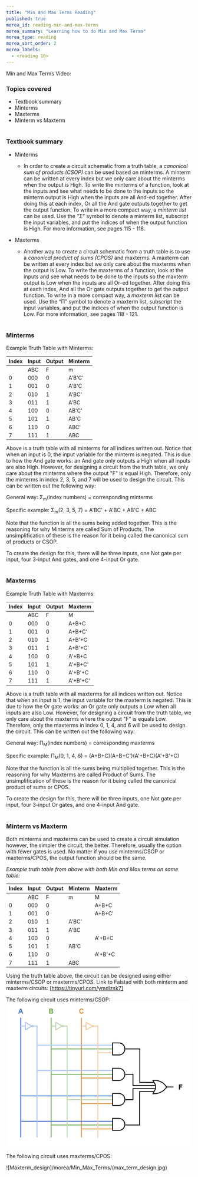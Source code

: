 ```yaml
---
title: "Min and Max Terms Reading"
published: true
morea_id: reading-min-and-max-terms
morea_summary: "Learning how to do Min and Max Terms"
morea_type: reading
morea_sort_order: 2
morea_labels:
  - <reading 10>
---
```


Min and Max Terms Video:

### Topics covered

* Textbook summary
* Minterms
* Maxterms
* Minterm vs Maxterm

#
### Textbook summary

* Minterms
  * In order to create a circuit schematic from a truth table, a _canonical sum of products (CSOP)_ can be used based on minterms. A minterm can be written at every index but we only care about the minterms when the output is High. To write the minterms of a function, look at the inputs and see what needs to be done to the inputs so the minterm output is High when the inputs are all And-ed together. After doing this at each index, Or all the And gate outputs together to get the output function. To write in a more compact way, a _minterm list_ can be used. Use the “Σ” symbol to denote a minterm list, subscript the input variables, and put the indices of when the output function is High. For more information, see pages 115 - 118.

* Maxterms
  * Another way to create a circuit schematic from a truth table is to use a _canonical product of sums (CPOS)_  and maxterms. A maxterm can be written at every index but we only care about the maxterms when the output is Low. To write the maxterms of a function, look at the inputs and see what needs to be done to the inputs so the maxterm output is Low when the inputs are all Or-ed together. After doing this at each index, And all the Or gate outputs together to get the output function. To write in a more compact way, a _maxterm list_ can be used. Use the “Π” symbol to denote a maxterm list, subscript the input variables, and put the indices of when the output function is Low. For more information, see pages 118 - 121.


#
### Minterms

Example Truth Table with Minterms:

|Index|Input|Output|Minterm|
|-|-|-|-|
|     |ABC  |F     |m|
|0|000|0|A'B'C'|
|1|001|0|A'B'C|
|2|010|1|A'BC'|
|3|011|1|A'BC|
|4|100|0|AB'C'|
|5|101|1|AB'C|
|6|110|0|ABC'|
|7|111|1|ABC|

Above is a truth table with all minterms for all indices written out. Notice that when an input is 0, the input variable for the minterm is negated. This is due to how the And gate works: an And gate only outputs a High when all inputs are also High. However, for designing a circuit from the truth table, we only care about the minterms where the output "F" is equal High. Therefore, only the minterms in index 2, 3, 5, and 7 will be used to design the circuit. This can be written out the following way:

  General way: Σ<sub>m</sub>(index numbers) = corresponding minterms

  Specific example: Σ<sub>m</sub>(2, 3, 5, 7) = A'BC' + A'BC + AB'C + ABC

Note that the function is all the sums being added together. This is the reasoning for why Minterms are called Sum of Products. The unsimplification of these is the reason for it being called the canonical sum of products or CSOP.

To create the design for this, there will be three inputs, one Not gate per input, four 3-input And gates, and one 4-input Or gate.



#
### Maxterms

Example Truth Table with Maxterms:

|Index|Input|Output|Maxterm|
|-|-|-|-|
|     |ABC  |F     |M|
|0|000|0|A+B+C|
|1|001|0|A+B+C'|
|2|010|1|A+B'+C|
|3|011|1|A+B'+C'|
|4|100|0|A'+B+C|
|5|101|1|A'+B+C'|
|6|110|0|A'+B'+C|
|7|111|1|A'+B'+C'|

Above is a truth table with all maxterms for all indices written out. Notice that when an input is 1, the input variable for the maxterm is negated. This is due to how the Or gate works: an Or gate only outputs a Low when all inputs are also Low. However, for designing a circuit from the truth table, we only care about the maxterms where the output "F" is equals Low. Therefore, only the maxterms in index 0, 1, 4, and 6 will be used to design the circuit. This can be written out the following way:

  General way: Π<sub>M</sub>(index numbers) = corresponding maxterms

  Specific example: Π<sub>M</sub>(0, 1, 4, 6) = (A+B+C)(A+B+C')(A'+B+C)(A'+B'+C)

Note that the function is all the sums being multiplied together. This is the reasoning for why Maxterms are called Product of Sums. The unsimplification of these is the reason for it being called the canonical product of sums or CPOS.

To create the design for this, there will be three inputs, one Not gate per input, four 3-input Or gates, and one 4-input And gate.


#
### Minterm vs Maxterm

Both minterms and maxterms can be used to create a circuit simulation however, the simpler the circuit, the better. Therefore, usually the option with fewer gates is used. No matter if you use minterms/CSOP or maxterms/CPOS, the output function should be the same.

_Example truth table from above with both Min and Max terms on same table:_

|Index|Input|Output|Minterm|Maxterm|
|-|-|-|-|-|
|     |ABC  |F     |m|M|
|0|000|0||A+B+C|
|1|001|0||A+B+C'|
|2|010|1|A'BC'||
|3|011|1|A'BC||
|4|100|0||A'+B+C|
|5|101|1|AB'C||
|6|110|0||A'+B'+C|
|7|111|1|ABC||

Using the truth table above, the circuit can be designed using either minterms/CSOP or maxterms/CPOS. Link to Falstad with both minterm and maxterm circuits: [https://tinyurl.com/ymdlzsk7]

The following circuit uses minterms/CSOP:
![Minterm_design](/morea/Min_Max_Terms/min_term_design.jpg)

The following circuit uses maxterms/CPOS:

![Maxterm_design]/morea/Min_Max_Terms/(max_term_design.jpg)

